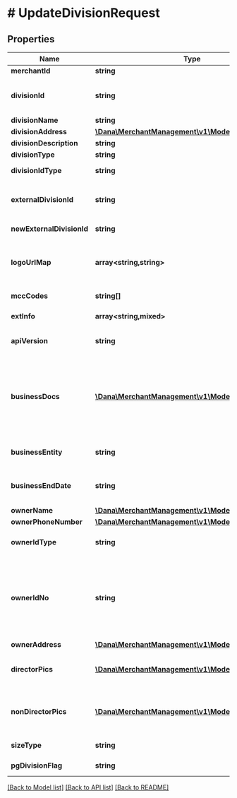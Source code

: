 # # UpdateDivisionRequest

## Properties

Name | Type | Description | Notes
------------ | ------------- | ------------- | -------------
**merchantId** | **string** | Merchant identifier |
**divisionId** | **string** | Division identifier. Required when divisionIdType is INNER_ID | [optional]
**divisionName** | **string** | Division name |
**divisionAddress** | [**\Dana\MerchantManagement\v1\Model\AddressInfo**](AddressInfo.md) |  |
**divisionDescription** | **string** | Division description | [optional]
**divisionType** | **string** | Division type |
**divisionIdType** | **string** | Division identifier type |
**externalDivisionId** | **string** | External division identifier. Required when divisionIdType is EXTERNAL_ID | [optional]
**newExternalDivisionId** | **string** | New external division identifier |
**logoUrlMap** | **array<string,string>** | Logo URL map with base64 encoded images. Keys can be LOGO, PC_LOGO, MOBILE_LOGO | [optional]
**mccCodes** | **string[]** | Merchant category codes |
**extInfo** | **array<string,mixed>** | Extended information |
**apiVersion** | **string** | API version flag. Use &gt; 2 for new attributes | [optional]
**businessDocs** | [**\Dana\MerchantManagement\v1\Model\BusinessDocs[]**](BusinessDocs.md) | Business documents. Required when apiVersion &gt; 2. \&quot;individu\&quot; entity can only use KTP and SIM. Other entities can use SIUP and NIB | [optional]
**businessEntity** | **string** | Business entity type. Required when apiVersion &gt; 2 | [optional]
**businessEndDate** | **string** | Business end date, in format YYYY-MM-DD. Required when apiVersion &gt; 2 | [optional]
**ownerName** | [**\Dana\MerchantManagement\v1\Model\UserName**](UserName.md) |  | [optional]
**ownerPhoneNumber** | [**\Dana\MerchantManagement\v1\Model\MobileNoInfo**](MobileNoInfo.md) |  | [optional]
**ownerIdType** | **string** | Owner identifier type. Required when apiVersion &gt; 2 | [optional]
**ownerIdNo** | **string** | Owner identifier number. Required when apiVersion &gt; 2. Length depends on ownerIdType - KTP (16), SIM (12-14), Passport (8), NIB (&gt;&#x3D;13), SIUP (free text) | [optional]
**ownerAddress** | [**\Dana\MerchantManagement\v1\Model\AddressInfo**](AddressInfo.md) |  | [optional]
**directorPics** | [**\Dana\MerchantManagement\v1\Model\PicInfo[]**](PicInfo.md) | Director as a PIC of sub merchant. Required when apiVersion &gt; 2 | [optional]
**nonDirectorPics** | [**\Dana\MerchantManagement\v1\Model\PicInfo[]**](PicInfo.md) | Non director which become a PIC of sub merchant. Required when apiVersion &gt; 2 | [optional]
**sizeType** | **string** | Size type. Required when apiVersion &gt; 2 | [optional]
**pgDivisionFlag** | **string** | Flag if division is type PG | [optional]

[[Back to Model list]](../../README.md#models) [[Back to API list]](../../README.md#endpoints) [[Back to README]](../../README.md)
